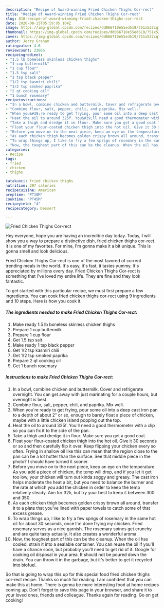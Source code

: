 ```yaml
---
description: "Recipe of Award-winning Fried Chicken Thighs Cor-rect"
title: "Recipe of Award-winning Fried Chicken Thighs Cor-rect"
slug: 810-recipe-of-award-winning-fried-chicken-thighs-cor-rect
date: 2020-08-15T05:59:05.104Z
image: https://img-global.cpcdn.com/recipes/dd066710e55ed619/751x532cq70/fried-chicken-thighs-cor-rect-recipe-main-photo.jpg
thumbnail: https://img-global.cpcdn.com/recipes/dd066710e55ed619/751x532cq70/fried-chicken-thighs-cor-rect-recipe-main-photo.jpg
cover: https://img-global.cpcdn.com/recipes/dd066710e55ed619/751x532cq70/fried-chicken-thighs-cor-rect-recipe-main-photo.jpg
author: Jerry Graham
ratingvalue: 4.6
reviewcount: 23666
recipeingredient:
- "1.5 lb boneless skinless chicken thighs"
- "1 cup buttermilk"
- "1 cup flour"
- "1.5 tsp salt"
- "1 tsp black pepper"
- "1/2 tsp kasmiri chili"
- "1/2 tsp smoked paprika"
- "2 qt cooking oil"
- "1 bunch rosemary"
recipeinstructions:
- "In a bowl, combine chicken and buttermilk. Cover and refrigerate overnight. You can get away with just marinating for a couple hours, but overnight is best."
- "Combine flour, salt, pepper, chili, and paprika. Mix well."
- "When you&#39;re ready to get frying, pour some oil into a deep cast iron pan to a depth of about 2&#34; or so, enough to barely float a piece of chicken, maybe with a little chicken island popping out the top."
- "Heat the oil to around 325f. You&#39;ll need a good thermometer with a clip so you can fix it to the side of the pan."
- "Take a thigh and dredge it in flour. Make sure you get a good coat."
- "Float your flour-coated chicken thigh into the hot oil. Give it 30 seconds or so and then carefully flip it over. Keep flipping your chicken every so often. Frying in shallow oil like this can mean that the region close to the pan can be a lot hotter than the surface. See that middle piece in the photo? I should have turned it sooner."
- "Before you move on to the next piece, keep an eye on the temperature. As you add a piece of chicken, the temp will drop, and if you let it get too low, your chicken will turn out kinda soggy and greasy. The cast iron helps moderate the heat a bit, but you need to balance the burner and the rate at which you add the chicken in order to keep the temp relatively steady. Aim for 325, but try your best to keep it between 300 and 350."
- "As each chicken thigh becomes golden crispy brown all around, transfer it to a plate that you&#39;ve lined with paper towels to catch some of that excess grease."
- "To wrap things up, I like to fry a few sprigs of rosemary in the same hot oil for about 30 seconds, once I&#39;m done frying my chicken. Fried rosemary serves as a nice garnish. The rosemary spines get crunchy and are quite tasty actually. It also creates a wonderful aroma."
- "Now, the toughest part of this can be the cleanup. When the oil has cooled, strain it into a sealable container. You can reuse the oil if you&#39;ll have a chance soon, but probably you&#39;ll need to get rid of it. Google for cooking oil disposal in your area. It should not be poured down the drain. You can throw it in the garbage, but it&#39;s better to get it recycled into biofuel."
categories:
- Recipe
tags:
- fried
- chicken
- thighs

katakunci: fried chicken thighs 
nutrition: 297 calories
recipecuisine: American
preptime: "PT10M"
cooktime: "PT45M"
recipeyield: "4"
recipecategory: Dessert

---
```



![Fried Chicken Thighs Cor-rect](https://img-global.cpcdn.com/recipes/dd066710e55ed619/751x532cq70/fried-chicken-thighs-cor-rect-recipe-main-photo.jpg)

Hey everyone, hope you are having an incredible day today. Today, I will show you a way to prepare a distinctive dish, fried chicken thighs cor-rect. It is one of my favorites. For mine, I'm gonna make it a bit unique. This is gonna smell and look delicious.

Fried Chicken Thighs Cor-rect is one of the most favored of current trending meals in the world. It's easy, it's fast, it tastes yummy. It's appreciated by millions every day. Fried Chicken Thighs Cor-rect is something that I've loved my entire life. They are fine and they look fantastic.




To get started with this particular recipe, we must first prepare a few ingredients. You can cook fried chicken thighs cor-rect using 9 ingredients and 10 steps. Here is how you cook it.

<!--inarticleads1-->

##### The ingredients needed to make Fried Chicken Thighs Cor-rect:

1. Make ready 1.5 lb boneless skinless chicken thighs
1. Prepare 1 cup buttermilk
1. Prepare 1 cup flour
1. Get 1.5 tsp salt
1. Make ready 1 tsp black pepper
1. Get 1/2 tsp kasmiri chili
1. Get 1/2 tsp smoked paprika
1. Prepare 2 qt cooking oil
1. Get 1 bunch rosemary




<!--inarticleads2-->

##### Instructions to make Fried Chicken Thighs Cor-rect:

1. In a bowl, combine chicken and buttermilk. Cover and refrigerate overnight. You can get away with just marinating for a couple hours, but overnight is best.
1. Combine flour, salt, pepper, chili, and paprika. Mix well.
1. When you&#39;re ready to get frying, pour some oil into a deep cast iron pan to a depth of about 2&#34; or so, enough to barely float a piece of chicken, maybe with a little chicken island popping out the top.
1. Heat the oil to around 325f. You&#39;ll need a good thermometer with a clip so you can fix it to the side of the pan.
1. Take a thigh and dredge it in flour. Make sure you get a good coat.
1. Float your flour-coated chicken thigh into the hot oil. Give it 30 seconds or so and then carefully flip it over. Keep flipping your chicken every so often. Frying in shallow oil like this can mean that the region close to the pan can be a lot hotter than the surface. See that middle piece in the photo? I should have turned it sooner.
1. Before you move on to the next piece, keep an eye on the temperature. As you add a piece of chicken, the temp will drop, and if you let it get too low, your chicken will turn out kinda soggy and greasy. The cast iron helps moderate the heat a bit, but you need to balance the burner and the rate at which you add the chicken in order to keep the temp relatively steady. Aim for 325, but try your best to keep it between 300 and 350.
1. As each chicken thigh becomes golden crispy brown all around, transfer it to a plate that you&#39;ve lined with paper towels to catch some of that excess grease.
1. To wrap things up, I like to fry a few sprigs of rosemary in the same hot oil for about 30 seconds, once I&#39;m done frying my chicken. Fried rosemary serves as a nice garnish. The rosemary spines get crunchy and are quite tasty actually. It also creates a wonderful aroma.
1. Now, the toughest part of this can be the cleanup. When the oil has cooled, strain it into a sealable container. You can reuse the oil if you&#39;ll have a chance soon, but probably you&#39;ll need to get rid of it. Google for cooking oil disposal in your area. It should not be poured down the drain. You can throw it in the garbage, but it&#39;s better to get it recycled into biofuel.




So that is going to wrap this up for this special food fried chicken thighs cor-rect recipe. Thanks so much for reading. I am confident that you can make this at home. There is gonna be more interesting food at home recipes coming up. Don't forget to save this page in your browser, and share it to your loved ones, friends and colleague. Thanks again for reading. Go on get cooking!
